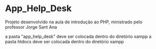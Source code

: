 # App_Help_Desk
Projeto desenvolvido na aula de introdução ao PHP, ministrado pelo professor Jorge Sant Ana

a pasta "app_help_desk" deve ser colocada dentro do diretório xampp
a pasta htdocs deve ser colocada dentro do diretório xampp
